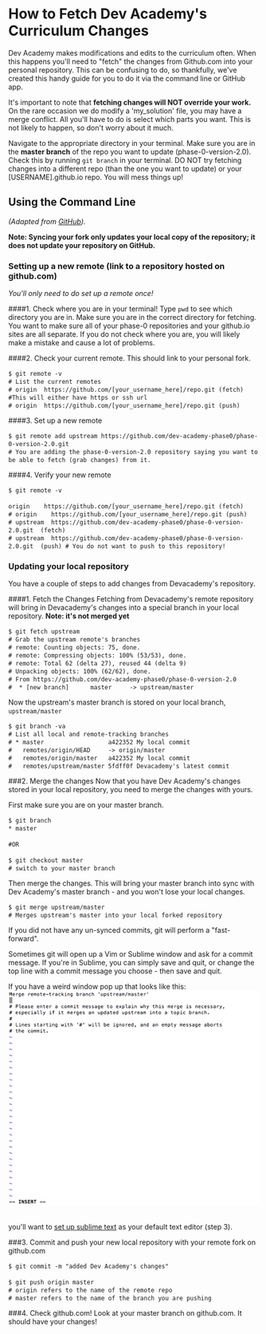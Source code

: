 # How to Fetch Dev Academy's Curriculum Changes 

Dev Academy makes modifications and edits to the curriculum often. When this happens you'll need to "fetch" the changes from Github.com into your personal repository. This can be confusing to do, so thankfully, we've created this handy guide for you to do it via the command line or GitHub app.

It's important to note that **fetching changes will NOT override your work.** On the rare occasion we do modify a 'my_solution' file, you may have a merge conflict. All you'll have to do is select which parts you want. This is not likely to happen, so don't worry about it much. 

Navigate to the appropriate directory in your terminal. Make sure you are in the **master branch** of the repo you want to update (phase-0-version-2.0). Check this by running `git branch` in your terminal. DO NOT try fetching changes into a different repo (than the one you want to update) or your [USERNAME].github.io repo. You will mess things up!


## Using the Command Line 
*(Adapted from [GitHub](https://help.github.com/articles/syncing-a-fork)).*

**Note: Syncing your fork only updates your local copy of the repository; it does not update your repository on GitHub.**

### Setting up a new remote (link to a repository hosted on github.com)
*You'll only need to do set up a remote once!*

####1. Check where you are in your terminal!
Type `pwd` to see which directory you are in. Make sure you are in the correct directory for fetching. You want to make sure all of your phase-0 repositories and your github.io sites are all separate. If you do not check where you are, you will likely make a mistake and cause a lot of problems. 

####2. Check your current remote. This should link to your personal fork. 

```shell
$ git remote -v
# List the current remotes
# origin  https://github.com/[your_username_here]/repo.git (fetch)  #This will either have https or ssh url
# origin  https://github.com/[your_username_here]/repo.git (push)

```

####3. Set up a new remote

```shell
$ git remote add upstream https://github.com/dev-academy-phase0/phase-0-version-2.0.git 
# You are adding the phase-0-version-2.0 repository saying you want to be able to fetch (grab changes) from it.

```

####4. Verify your new remote

```shell
$ git remote -v

origin    https://github.com/[your_username_here]/repo.git (fetch)
# origin    https://github.com/[your_username_here]/repo.git (push)
# upstream  https://github.com/dev-academy-phase0/phase-0-version-2.0.git  (fetch)
# upstream  https://github.com/dev-academy-phase0/phase-0-version-2.0.git  (push) # You do not want to push to this repository!
```

### Updating your local repository
You have a couple of steps to add changes from Devacademy's repository. 

####1. Fetch the Changes
Fetching from Devacademy's remote repository will bring in Devacademy's changes into a special branch in your local repository. **Note: it's not merged yet**

```shell
$ git fetch upstream
# Grab the upstream remote's branches
# remote: Counting objects: 75, done.
# remote: Compressing objects: 100% (53/53), done.
# remote: Total 62 (delta 27), reused 44 (delta 9)
# Unpacking objects: 100% (62/62), done.
# From https://github.com/dev-academy-phase0/phase-0-version-2.0
#  * [new branch]      master     -> upstream/master

```

Now the upstream's master branch is stored on your local branch, `upstream/master`

```shell
$ git branch -va
# List all local and remote-tracking branches
# * master                  a422352 My local commit
#   remotes/origin/HEAD     -> origin/master
#   remotes/origin/master   a422352 My local commit
#   remotes/upstream/master 5fdff0f Devacademy's latest commit

```

###2. Merge the changes
Now that you have Dev Academy's changes stored in your local repository, you need to merge the changes with yours. 

First make sure you are on your master branch. 

```shell
$ git branch
* master

#OR

$ git checkout master
# switch to your master branch
```

Then merge the changes. This will bring your master branch into sync with Dev Academy's master branch - and you won't lose your local changes. 

```shell
$ git merge upstream/master
# Merges upstream's master into your local forked repository
```

If you did not have any un-synced commits, git will perform a "fast-forward". 

Sometimes git will open up a Vim or Sublime window and ask for a commit message. If you're in Sublime, you can simply save and quit, or change the top line with a commit message you choose - then save and quit. 

If you have a weird window pop up that looks like this: ![vim window](imgs/vim-window.png)

<br>you'll want to [set up sublime text](text-editor-setup.md) as your default text editor (step 3). 

###3. Commit and push your new local repository with your remote fork on github.com

```shell
$ git commit -m "added Dev Academy's changes"

$ git push origin master
# origin refers to the name of the remote repo
# master refers to the name of the branch you are pushing

```

###4. Check github.com!
Look at your master branch on github.com. It should have your changes!
